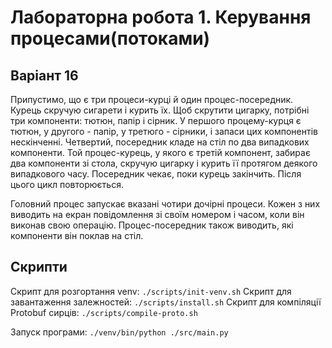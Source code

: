 # Лабораторна робота 1. Керування процесами(потоками)

## Варіант 16

Припустимо, що є три процеси-курці й один процес-посередник. Курець скручую сигарети і курить їх. Щоб скрутити цигарку, потрібні три компоненти: тютюн, папір і сірник. У першого процему-курця є тютюн, у другого - папір, у третюго - сірники, і запаси цих компонентів нескінченні. Четвертий, посередник кладе на стіл по два випадкових компоненти. Той процес-курець, у якого є третій компонент, забирає два компоненти зі стола, скручую цигарку і курить її протягом деякого випадкового часу. Посередник чекає, поки курець закінчить. Після цього цикл повторюється.

Головний процес запускає вказані чотири дочірні процеси. Кожен з них виводить на екран повідомлення зі своїм номером і часом, коли він виконав свою операцію. Процес-посередник також виводить, які компоненти він поклав на стіл.

## Скрипти

Скрипт для розгортання venv: `./scripts/init-venv.sh`
Скрипт для завантаження залежностей: `./scripts/install.sh`
Скрипт для компіляції Protobuf сирців: `./scripts/compile-proto.sh`

Запуск програми: `./venv/bin/python ./src/main.py`